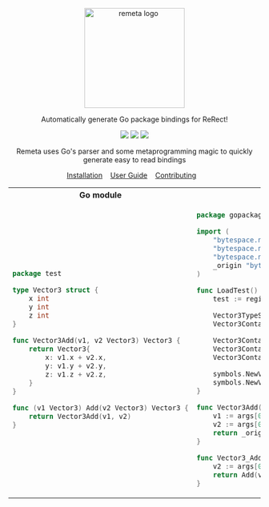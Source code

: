 <p align="center">
    <img src="https://github.com/hrszpuk/remeta/assets/107559570/4fbf5d49-9701-43d9-b7d0-eab1f8e2ff8b" alt="remeta logo" width=200px>
</p>

<p align="center">
    Automatically generate Go package bindings for ReRect!
</p>

<p align="center">
<a href="./LICENSE.md"><img src="https://img.shields.io/badge/license-GPL-green.svg"></a>
<a href="https://github.com/hrszpuk"><img src="https://img.shields.io/github/followers/hrszpuk?style=social"></a>
<a href="https://github.com/hrszpuk/remeta/issues"><img src="https://img.shields.io/github/issues/hrszpuk/inimod"></a>
</p>

<p align="center">
    Remeta uses Go's parser and some metaprogramming magic to quickly generate easy to read bindings<br>
</p>

<p align="center">
    <a href="https://github.com/hrszpuk/remeta/blob/main/INSTALLATION.md">Installation</a>&nbsp;&nbsp;&nbsp;
    <a href="https://github.com/hrszpuk/remeta/blob/main/USER_GUIDE.md">User Guide</a>&nbsp;&nbsp;&nbsp;
    <a href="https://github.com/hrszpuk/remeta/blob/main/CONTRIBUTING.md">Contributing</a>&nbsp;&nbsp;&nbsp;
</p>


<table>
<tr>
<th>Go module</th>
<th>ReRect bindings</th>
</tr>
<tr>
<td>

```go
package test

type Vector3 struct {
	x int
	y int
	z int
}

func Vector3Add(v1, v2 Vector3) Vector3 {
	return Vector3{
		x: v1.x + v2.x,
		y: v1.y + v2.y,
		z: v1.z + v2.z,
	}
}

func (v1 Vector3) Add(v2 Vector3) Vector3 {
	return Vector3Add(v1, v2)
}

```

</td>
<td>

```go
package gopackages

import (
	"bytespace.network/rerect/compunit"
	"bytespace.network/rerect/eval_objects"
	"bytespace.network/rerect/symbols"
	_origin "bytespace.network/rerect/go_packages/test"
)

func LoadTest() {
	test := registerPackage("test")

	Vector3TypeSymbol := symbols.NewTypeSymbol("Vector3", []*symbols.TypeSymbol{}, symbols.CON, 0, nil)
	Vector3Container := symbols.NewContainerSymbol(test, "Vector3", Vector3TypeSymbol)

	Vector3Container.Fields = append(Vector3Container.Fields, symbols.NewFieldSymbol(Vector3Container, "x", compunit.GlobalDataTypeRegister["int"]))
	Vector3Container.Fields = append(Vector3Container.Fields, symbols.NewFieldSymbol(Vector3Container, "y", compunit.GlobalDataTypeRegister["int"]))
	Vector3Container.Fields = append(Vector3Container.Fields, symbols.NewFieldSymbol(Vector3Container, "z", compunit.GlobalDataTypeRegister["int"]))

	symbols.NewVMFunctionSymbol(test, "Vector3Add", compunit.GlobalDataTypeRegister["Vector3"], []*symbols.ParameterSymbol{symbols.NewParameterSymbol("v1", 0, compunit.GlobalDataTypeRegister["Vector3"])}, Vector3Add)
	symbols.NewVMFunctionSymbol(test, "Add", compunit.GlobalDataTypeRegister["Vector3"], []*symbols.ParameterSymbol{symbols.NewParameterSymbol("v2", 0, compunit.GlobalDataTypeRegister["Vector3"])}, Add)
}

func Vector3Add(args []any) any {
	v1 := args[0].(Vector3)
	v2 := args[0].(Vector3)
	return _origin.Vector3Add(v1, v2)
}

func Vector3_Add(instance any, args []any) any {
	v2 := args[0].(Vector3)
	return Add(v2)
}

```

</td>
</tr>
</table>
